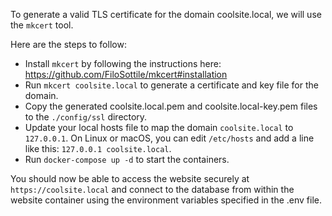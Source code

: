 To generate a valid TLS certificate for the domain coolsite.local, we will use the `mkcert` tool. 

Here are the steps to follow:

* Install `mkcert` by following the instructions here: https://github.com/FiloSottile/mkcert#installation
* Run `mkcert coolsite.local` to generate a certificate and key file for the domain.
* Copy the generated coolsite.local.pem and coolsite.local-key.pem files to the `./config/ssl` directory.
* Update your local hosts file to map the domain `coolsite.local` to `127.0.0.1`. On Linux or macOS, you can edit `/etc/hosts` and add a line like this: `127.0.0.1 coolsite.local`.
* Run `docker-compose up -d` to start the containers.

You should now be able to access the website securely at `https://coolsite.local` and connect to the database from within the website container using the environment variables specified in the .env file.
